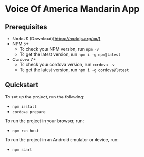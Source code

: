 
# Voice Of America Mandarin App

## Prerequisites

* NodeJS (Download)[https://nodejs.org/en/]
* NPM 5+
  * To check your NPM version, run `npm -v`
  * To get the latest version, run `npm i -g npm@latest`
* Cordova 7+
  * To check your cordova version, run `cordova -v`
  * To get the latest version, run `npm i -g cordova@latest`

## Quickstart

To set up the project, run the following:
* `npm install`
* `cordova prepare`

To run the project in your browser, run:
* `npm run host`

To run the project in an Android emulator or device, run:
* `npm start`
